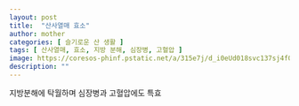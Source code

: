 ```yaml
---
layout: post
title:  "산사열매 효소"
author: mother
categories: [ 슬기로운 산 생활 ]
tags: [ 산사열매, 효소, 지방 분해, 심장병, 고혈압 ]
image: https://coresos-phinf.pstatic.net/a/315e7j/d_i0eUd018svc137sj4f00slxr_srh9k9.jpg?type=e1920_std
description: ""
---
```


지방분해에 탁월하며 심장병과  고혈압에도 특효